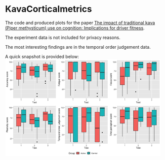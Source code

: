 # KavaCorticalmetrics

The code and produced plots for the paper [The impact of traditional kava (Piper methysticum) use on cognition: Implications for driver fitness](https://www.sciencedirect.com/science/article/abs/pii/S0378874122001143).

The experiment data is not included for privacy reasons.

The most interesting findings are in the temporal order judgement data.

A quick snapshot is provided below:
![Boxplots](AllBoxplots.png)
